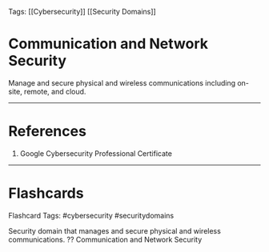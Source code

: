 Tags: [[Cybersecurity]] [[Security Domains]]
# Communication and Network Security

Manage and secure physical and wireless communications including on-site, remote, and cloud.

---
# References

1. Google Cybersecurity Professional Certificate

---
# Flashcards

Flashcard Tags: #cybersecurity #securitydomains 

Security domain that manages and secure physical and wireless communications.
??
Communication and Network Security
<!--SR:!2024-06-29,49,290!2024-05-15,11,230-->